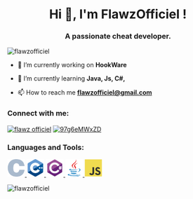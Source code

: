 <h1 align="center">Hi 👋, I'm FlawzOfficiel !</h1>
<h3 align="center">A passionate cheat developer.</h3>

<p align="left"> <img src="https://komarev.com/ghpvc/?username=flawzofficiel&label=Profile%20views&color=0e75b6&style=flat" alt="flawzofficiel" /> </p>

- 🔭 I’m currently working on **HookWare**

- 🌱 I’m currently learning **Java, Js, C#,**

- 📫 How to reach me **flawzofficiel@gmail.com**

<h3 align="left">Connect with me:</h3>
<p align="left">
<a href="https://www.youtube.com/c/flawz officiel" target="blank"><img align="center" src="https://cdn.jsdelivr.net/npm/simple-icons@3.0.1/icons/youtube.svg" alt="flawz officiel" height="30" width="40" /></a>
<a href="https://discord.gg/97g6eMWxZD" target="blank"><img align="center" src="https://cdn.jsdelivr.net/npm/simple-icons@3.0.1/icons/discord.svg" alt="97g6eMWxZD" height="30" width="40" /></a>
</p>

<h3 align="left">Languages and Tools:</h3>
<p align="left"> <a href="https://www.cprogramming.com/" target="_blank"> <img src="https://raw.githubusercontent.com/devicons/devicon/master/icons/c/c-original.svg" alt="c" width="40" height="40"/> </a> <a href="https://www.w3schools.com/cpp/" target="_blank"> <img src="https://raw.githubusercontent.com/devicons/devicon/master/icons/cplusplus/cplusplus-original.svg" alt="cplusplus" width="40" height="40"/> </a> <a href="https://www.w3schools.com/cs/" target="_blank"> <img src="https://raw.githubusercontent.com/devicons/devicon/master/icons/csharp/csharp-original.svg" alt="csharp" width="40" height="40"/> </a> <a href="https://www.java.com" target="_blank"> <img src="https://raw.githubusercontent.com/devicons/devicon/master/icons/java/java-original.svg" alt="java" width="40" height="40"/> </a> <a href="https://developer.mozilla.org/en-US/docs/Web/JavaScript" target="_blank"> <img src="https://raw.githubusercontent.com/devicons/devicon/master/icons/javascript/javascript-original.svg" alt="javascript" width="40" height="40"/> </a> </p>

<p><img align="center" src="https://github-readme-stats.vercel.app/api/top-langs?username=flawzofficiel&show_icons=true&locale=en&layout=compact" alt="flawzofficiel" /></p>

